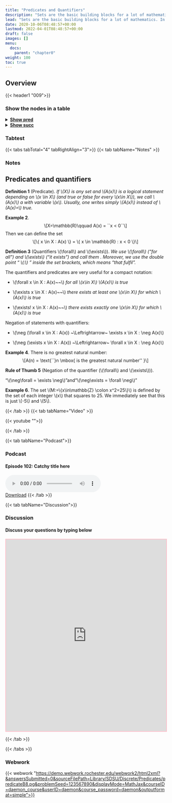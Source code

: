 ```yaml
---
title: "Predicates and Quantifiers"
description: "Sets are the basic building blocks for a lot of mathematics. In order to rigorously define numbers and doing real analysis, we need to know how to work with sets."
lead: "Sets are the basic building blocks for a lot of mathematics. In order to rigorously define numbers and doing real analysis, we need to know how to work with sets."
date: 2020-10-06T08:48:57+00:00
lastmod: 2022-04-01T08:48:57+00:00
draft: false
images: []
menu:
  docs:
    parent: "chapter0"
weight: 100
toc: true
---
```


## Overview

{{< header1 "009">}}

### Show the nodes in a table

<details>
<summary><b><u>Show pred</u></b></summary>
<div class="table-responsive-sm">
<table class="table">
<thead>
  <tr>
    <th scope="col">Concept</th>
    <th scope="col">Content</th>
  </tr>
</thead>
<tbody>

<tr class="bg-danger">
<th scope="row"><a href="../../chapter0/009/">Predicates and Quantifiers</a></th>
<td>Sets are the basic building blocks for a lot of mathematics. In order to rigorously define numbers and doing real analysis, we need to know how to work with sets.</td>
</tr>
        
</tbody>
</table>
</div>
</details>

<details>
<summary><b><u>Show succ</u></b></summary>
<div class="table-responsive-sm">
<table class="table">
<thead>
  <tr>
    <th scope="col">Concept</th>
    <th scope="col">Content</th>
  </tr>
</thead>
<tbody>

<tr class="bg-danger">
<th scope="row"><a href="../../chapter0/009/">Predicates and Quantifiers</a></th>
<td>Sets are the basic building blocks for a lot of mathematics. In order to rigorously define numbers and doing real analysis, we need to know how to work with sets.</td>
</tr>
        
</tbody>
</table>
</div>
</details>


### Tabtest

{{< tabs tabTotal="4" tabRightAlign="3">}}
{{< tab tabName="Notes" >}}

### Notes 
<h2 class="unnumbered" id="predicates-and-quantifiers">Predicates and
quantifiers</h2>
<div class="Definition">
<p><strong>Definition 1</strong> (Predicate). <em>If <span
class="math inline">\(X\)</span> is any set and <span
class="math inline">\(A(x)\)</span> is a logical statement depending on
<span class="math inline">\(x \in X\)</span> (and true or false for
every <span class="math inline">\(x\in X\)</span>), we call <span
class="math inline">\(A(x)\)</span> a with variable <span
class="math inline">\(x\)</span>. Usually, one writes simply <span
class="math inline">\(A(x)\)</span> instead of <span
class="math inline">\(A(x)=\)</span> true.</em></p>
</div>
<div class="example">
<p><strong>Example 2</strong>. <span
class="math display">\[X=\mathbb{R}\qquad   A(x) = ``x &lt; 0``\]</span>
Then we can define the set <span class="math display">\[\{ x \in X :
A(x) \}    = \{ x \in \mathbb{R} : x &lt; 0 \}\]</span></p>
</div>
<div class="Definition">
<p><strong>Definition 3</strong> (Quantifiers <span
class="math inline">\(\forall\)</span> and <span
class="math inline">\(\exists\)</span>). <em>We use <span
class="math inline">\(\forall\)</span> (“for all”) and <span
class="math inline">\(\exists\)</span> (“it exists”) and call them .
Moreover, we use the double point “ <span
class="math inline">\(:\)</span> ” inside the set brackets, which means
“that fulfil”.</em></p>
</div>
<p>The quantifiers and predicates are very useful for a compact
notation:</p>
<ul>
<li><p><span class="math inline">\(\forall x \in X : A(x)~~\)</span>
<em>for all <span class="math inline">\(x\in X\)</span> <span
class="math inline">\(A(x)\)</span> is true</em></p></li>
<li><p><span class="math inline">\(\exists x \in X : A(x)~~\)</span>
<em>there exists at least one <span class="math inline">\(x\in
X\)</span> for which <span class="math inline">\(A(x)\)</span> is
true</em></p></li>
<li><p><span class="math inline">\(\exists! x \in X : A(x)~~\)</span>
<em>there exists exactly one <span class="math inline">\(x\in X\)</span>
for which <span class="math inline">\(A(x)\)</span> is
true</em></p></li>
</ul>
<p>Negation of statements with quantifiers:</p>
<ul>
<li><p><span class="math inline">\(\neg (\forall x \in X : A(x))
~\Leftrightarrow~ \exists x \in X : \neg A(x)\)</span></p></li>
<li><p><span class="math inline">\(\neg (\exists x \in X : A(x))
~\Leftrightarrow~ \forall x \in X : \neg A(x)\)</span></p></li>
</ul>
<div class="example">
<p><strong>Example 4</strong>. There is no greatest natural number:
<span class="math display">\[A(n) = \text{``}n \mbox{ is the greatest
natural number&#39;&#39; }\]</span></p>
</div>
<div class="Faust">
<p><strong>Rule of Thumb 5</strong> (Negation of the quantifier (<span
class="math inline">\(\forall\)</span> and <span
class="math inline">\(\exists\)</span>)). </p>
<div class="center">
<p>“<span class="math inline">\(\neg\forall = \exists
\neg\)</span>”and“<span class="math inline">\(\neg\exists = \forall
\neg\)</span>”</p>
</div>
</div>
<div class="example">
<p><strong>Example 6</strong>. The set <span
class="math inline">\(M:=\{x\in\mathbb{Z} \colon x^2=25\}\)</span> is
defined by the set of each integer <span
class="math inline">\(x\)</span> that squares to 25. We immediately see
that this is just <span class="math inline">\(-5\)</span> and <span
class="math inline">\(5\)</span>.</p>
</div>


{{< /tab >}}
{{< tab tabName="Video" >}}

{{< youtube "">}}

{{< /tab >}}


{{< tab tabName="Podcast">}}
<h3>Podcast</h3>
<h4>Episode 102: Catchy title here</h4>
<audio controls>
  <source src="PODCAST_real" type="audio/wav" />
  Your browser does not support the audio element.
</audio>
<br />
<a href="" class="btn btn-primary btn-lg" download="PODCAST_real"
  >Download</a
>
{{< /tab >}}

{{< tab tabName="Discussion">}}

  <h3>Discussion</h3>
  <h4>Discuss your questions by typing below</h4>

  <iframe
    style="border: 2px solid pink"
    class="embed-responsive-item"
    name="embed_readwrite"
    src="https://pads.rz.tuhh.de/p/"
    width="100%"
    height="600"
  ></iframe>

{{< /tab >}}

{{< /tabs >}}


### Webwork

{{< webwork "https://demo.webwork.rochester.edu/webwork2/html2xml?&answersSubmitted=0&sourceFilePath=Library/SDSU/Discrete/Predicates/predicateB8.pg&problemSeed=123567890&displayMode=MathJax&courseID=daemon_course&userID=daemon&course_password=daemon&outputformat=simple">}}
